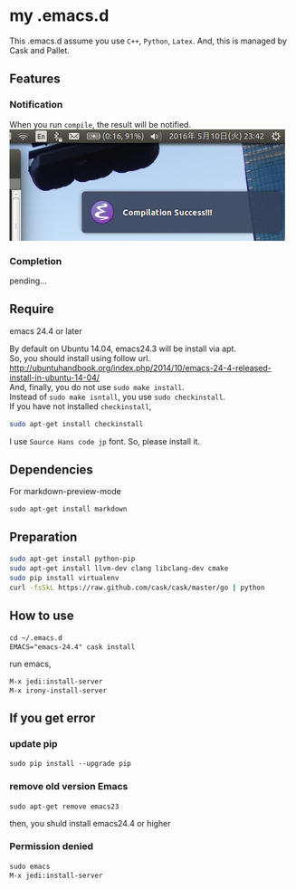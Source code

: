 # my .emacs.d

This .emacs.d assume you use `C++`, `Python`, `Latex`.
And, this is managed by Cask and Pallet.

## Features

### Notification
When you run `compile`, the result will be notified.  
![notification sample](./documents/screen_shot_notification.png "Nortification sample") 

### Completion
pending...

## Require
emacs 24.4 or later

By default on Ubuntu 14.04, emacs24.3 will be install via apt.  
So, you should install using follow url.  
http://ubuntuhandbook.org/index.php/2014/10/emacs-24-4-released-install-in-ubuntu-14-04/  
And, finally, you do not use `sudo make install`.  
Instead of `sudo make isntall`, you use `sudo checkinstall`.  
If you have not installed `checkinstall`,  

```bash
sudo apt-get install checkinstall
```

I use `Source Hans code jp` font. So, please install it.  

## Dependencies
For markdown-preview-mode

```
sudo apt-get install markdown
```

## Preparation

```bash
sudo apt-get install python-pip
sudo apt-get install llvm-dev clang libclang-dev cmake
sudo pip install virtualenv
curl -fsSkL https://raw.github.com/cask/cask/master/go | python
```

## How to use
```
cd ~/.emacs.d
EMACS="emacs-24.4" cask install
```

run emacs,

```
M-x jedi:install-server
M-x irony-install-server
```

## If you get error

### update pip
```
sudo pip install --upgrade pip
```

### remove old version Emacs
```
sudo apt-get remove emacs23
```

then, you shuld install emacs24.4 or higher

### Permission denied
```
sudo emacs
M-x jedi:install-server
```

